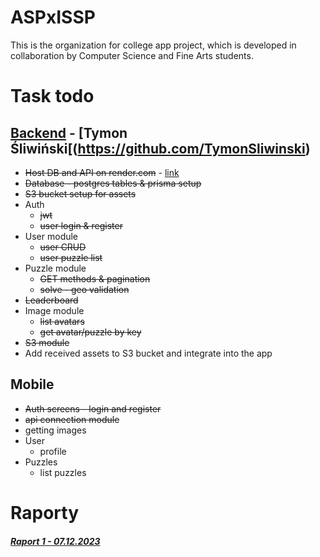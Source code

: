 # ASPxISSP
This is the organization for college app project, which is developed in collaboration by Computer Science and Fine Arts students.

# Task todo

## [Backend](https://github.com/ASPxISSP/backend) - [Tymon Śliwiński[(https://github.com/TymonSliwinski)
* ~~Host DB and API on render.com~~ - [link](backend-4psy.onrender.com/)
* ~~Database - postgres tables & prisma setup~~
* ~~S3 bucket setup for assets~~
* Auth
    * ~~jwt~~
    * ~~user login & register~~
* User module
    * ~~user CRUD~~
    * ~~user puzzle list~~
* Puzzle module
    * ~~GET methods & pagination~~
    * ~~solve - geo validation~~
* ~~Leaderboard~~
* Image module
    * ~~list avatars~~
    * ~~get avatar/puzzle by key~~
* ~~S3 module~~
* Add received assets to S3 bucket and integrate into the app

## Mobile
* ~~Auth screens - login and register~~
* ~~api connection module~~
* getting images
* User
    * profile
* Puzzles
    * list puzzles

# Raporty
##### [Raport 1 - 07.12.2023](https://uniwroc-my.sharepoint.com/:p:/g/personal/322854_uwr_edu_pl/EUbfOyLDm0RBksYP_SeoPQoBHla8YqJoA766J4E4qMGhFw?e=pXheZW)
